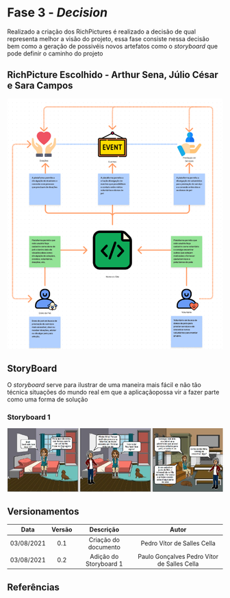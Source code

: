 # Fase 3 - <i>Decision</i>

<p>Realizado a criação dos RichPictures é realizado a decisão de qual representa melhor a visão do projeto, essa fase consiste nessa decisão bem como a geração de possivéis novos artefatos como o <i>storyboard</i> que pode definir o caminho do projeto</p>

## RichPicture Escolhido - Arthur Sena, Júlio César e Sara Campos

![RichPicture - Grupo2](../images/richpicturegrupo2.png)

## StoryBoard
<p>O <i>storyboard</i> serve para ilustrar de uma maneira mais fácil e não tão técnica situações do mundo real em que a aplicaçãopossa vir a fazer parte como uma forma de solução</p>

### Storyboard 1

![Storyboard1](../images/storyboard1.jpeg)

## Versionamentos

|Data|Versão|Descrição|Autor|
|:--------:|:---:|:-------------------: |:-----------------------:|
|03/08/2021| 0.1 | Criação do documento | Pedro Vítor de Salles Cella |
|03/08/2021| 0.2 | Adição do Storyboard 1 | Paulo Gonçalves Pedro Vítor de Salles Cella | 

## Referências